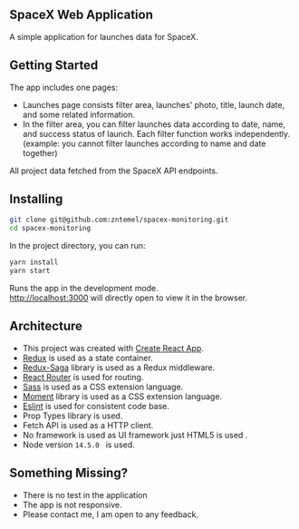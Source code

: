## SpaceX Web Application

A simple application for launches data for SpaceX.
 
## Getting Started


The app includes one pages:

- Launches page consists filter area, launches' photo, title, launch date, and some related information. 
- In the filter area, you can filter launches data according to date, name, and success status of launch.
Each filter function works independently. (example: you cannot filter launches according to name and date together) 


All project data fetched from the SpaceX API endpoints.


## Installing


  ```sh
  git clone git@github.com:zntemel/spacex-monitoring.git
  cd spacex-monitoring
   ```
In the project directory, you can run:

 ```sh 
 yarn install 
 yarn start 
  ```

Runs the app in the development mode.<br>
[http://localhost:3000](http://localhost:3000) will directly open to view it in the browser.<br>

## Architecture

- This project was created with [Create React App](https://github.com/facebookincubator/create-react-app).
- [Redux](https://redux.js.org/) is used as a state container.
- [Redux-Saga](https://redux.js.org/) library is used as a Redux middleware.
- [React Router](https://reacttraining.com/react-router/) is used for routing.
- [Sass](https://sass-lang.com/) is used as a CSS extension language.
- [Moment](https://momentjs.com/) library is used as a CSS extension language.
- [Eslint](https://eslint.org/) is used for consistent code base.
- Prop Types library is used.
- Fetch API is used as a HTTP client.
- No framework is used as UI framework just HTML5 is used .
- Node version ```14.5.0 ``` is used.

## Something Missing?

- There is no test in the application
- The app is not responsive.
- Please contact me, I am open to any feedback.
